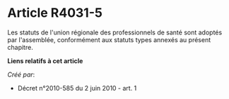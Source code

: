 # Article R4031-5

Les statuts de l'union régionale des professionnels de santé sont adoptés par l'assemblée, conformément aux statuts types
annexés au présent chapitre.

**Liens relatifs à cet article**

_Créé par_:

  - Décret n°2010-585 du 2 juin 2010 - art. 1
